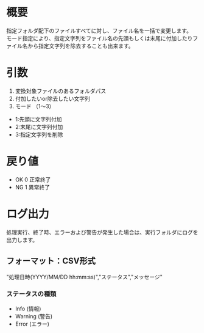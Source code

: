 # 概要

指定フォルダ配下のファイルすべてに対し、ファイル名を一括で変更します。  
モード指定により、指定文字列をファイル名の先頭もしくは末尾に付加したりファイル名から指定文字列を除去することも出来ます。

# 引数

1. 変換対象ファイルのあるフォルダパス
2. 付加したいor除去したい文字列
3. モード  （1〜3）
  - 1:先頭に文字列付加
  - 2:末尾に文字列付加
  - 3:指定文字列を削除

# 戻り値

- OK  0	正常終了
- NG  1	異常終了

# ログ出力

処理実行、終了時、エラーおよび警告が発生した場合は、実行フォルダにログを出力します。

## フォーマット：CSV形式

"処理日時(YYYY/MM/DD hh:mm:ss)","ステータス","メッセージ"

### ステータスの種類
- Info	(情報)
- Warning	(警告)
- Error	(エラー)
